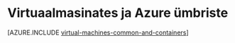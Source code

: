 <properties 
    pageTitle="Virtuaalmasinates ja ümbriste | Microsoft Azure'i" 
    description="Kirjeldatakse Virtuaalmasinates, keskmise suurusega ja Linux ümbriste ja nende kasutamine rühmade iga Azure, sh kasu iga ja stsenaariumid, kus iga lähenemine sobib hästi." 
    services="virtual-machines-linux" 
    documentationCenter="virtual-machines" 
    authors="squillace" 
    manager="timlt"
    tags="azure-resource-manager,azure-service-management" 
/>
    

<tags 
    ms.service="virtual-machines-linux" 
    ms.devlang="na" 
    ms.topic="article" 
    ms.tgt_pltfrm="vm-linux"
    ms.workload="infrastructure" 
    ms.date="08/23/2016" 
    ms.author="rasquill" 
/>


# <a name="virtual-machines-and-containers-in-azure"></a>Virtuaalmasinates ja Azure ümbriste

[AZURE.INCLUDE [virtual-machines-common-and-containers](../../includes/virtual-machines-common-containers.md)]
